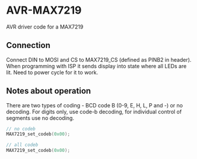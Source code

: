 # AVR-MAX7219
AVR driver code for a MAX7219

## Connection
Connect DIN to MOSI and CS to MAX7219_CS (defined as PINB2 in header).  
When programming with ISP it sends display into state where all LEDs are lit. Need to power cycle for it to work.

## Notes about operation
There are two types of coding - BCD code B (0-9, E, H, L, P and -) or no decoding. For digits only, use code-b decoding, for individual control of segments use no decoding.
```c
// no codeb
MAX7219_set_codeb(0x00);

// all codeb
MAX7219_set_codeb(0x00);
```
